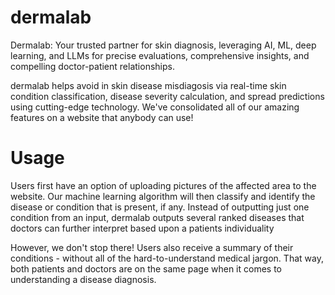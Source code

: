 # dermalab

Dermalab: Your trusted partner for skin diagnosis, leveraging AI, ML, deep learning, and LLMs for precise evaluations, comprehensive insights, and compelling doctor-patient relationships. 

dermalab helps avoid in skin disease misdiagosis via real-time skin condition classification, disease severity calculation, and spread predictions using cutting-edge technology. We've consolidated all of our amazing features on a website that anybody can use!

# Usage

Users first have an option of uploading pictures of the affected area to the website. Our machine learning algorithm will then classify and identify the disease or condition that is present, if any. Instead of outputting just one condition from an input, dermalab outputs several ranked diseases that doctors can further interpret based upon a patients individuality

However, we don't stop there! Users also receive a summary of their conditions - without all of the hard-to-understand medical jargon. That way, both patients and doctors are on the same page when it comes to understanding a disease diagnosis. 
